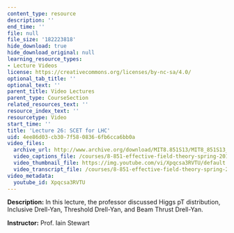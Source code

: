```yaml
---
content_type: resource
description: ''
end_time: ''
file: null
file_size: '182223818'
hide_download: true
hide_download_original: null
learning_resource_types:
- Lecture Videos
license: https://creativecommons.org/licenses/by-nc-sa/4.0/
optional_tab_title: ''
optional_text: ''
parent_title: Video Lectures
parent_type: CourseSection
related_resources_text: ''
resource_index_text: ''
resourcetype: Video
start_time: ''
title: 'Lecture 26: SCET for LHC'
uid: 4ee86d03-cb30-7f58-0836-6fb6cca6bb0a
video_files:
  archive_url: http://www.archive.org/download/MIT8.851S13/MIT8_851S13_lec26_300k.mp4
  video_captions_file: /courses/8-851-effective-field-theory-spring-2013/85f11df7b96d545cb4d1675ba8ae6423_Xpqcsa3RVTU.vtt
  video_thumbnail_file: https://img.youtube.com/vi/Xpqcsa3RVTU/default.jpg
  video_transcript_file: /courses/8-851-effective-field-theory-spring-2013/a8781bbd7a0234e730f4bce05cbb8c9e_Xpqcsa3RVTU.pdf
video_metadata:
  youtube_id: Xpqcsa3RVTU
---
```


**Description:** In this lecture, the professor discussed Higgs pT distribution, Inclusive Drell-Yan, Threshold Drell-Yan, and Beam Thrust Drell-Yan.

**Instructor:** Prof. Iain Stewart

